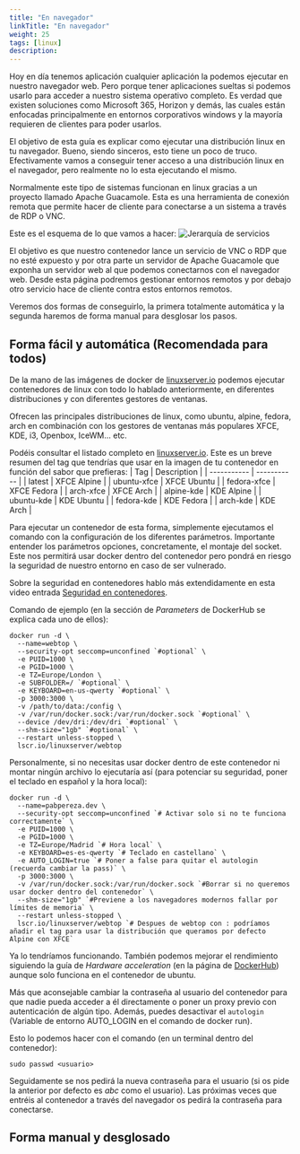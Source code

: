 ```yaml
---
title: "En navegador"
linkTitle: "En navegador"
weight: 25
tags: [linux]
description:  
---
```


Hoy en día tenemos aplicación cualquier aplicación la podemos ejecutar en nuestro navegador web. Pero porque tener aplicaciones sueltas si podemos usarlo para acceder a nuestro sistema operativo completo. Es verdad que existen soluciones como Microsoft 365, Horizon y demás, las cuales están enfocadas principalmente en entornos corporativos windows y la mayoría requieren de clientes para poder usarlos.

El objetivo de esta guía es explicar como ejecutar una distribución linux en tu navegador. Bueno, siendo sinceros, esto tiene un poco de truco. Efectivamente vamos a conseguir tener acceso a una distribución linux en el navegador, pero realmente no lo esta ejecutando el mismo.

Normalmente este tipo de sistemas funcionan en linux gracias a un proyecto llamado Apache Guacamole. Esta es una herramienta de conexión remota que permite hacer de cliente para conectarse a un sistema a través de RDP o VNC.

Este es el esquema de lo que vamos a hacer:
![Jerarquía de servicios](/docs/linux/en_navegador.drawio.svg)

El objetivo es que nuestro contenedor lance un servicio de VNC o RDP que no esté expuesto y por otra parte un servidor de Apache Guacamole que exponha un servidor web al que podemos conectarnos con el navegador web. Desde esta página podremos gestionar entornos remotos y por debajo otro servicio hace de cliente contra estos entornos remotos.

Veremos dos formas de conseguirlo, la primera totalmente automática y la segunda haremos de forma manual para desglosar los pasos.

## Forma fácil y automática (Recomendada para todos)
De la mano de las imágenes de docker de [linuxserver.io](https://linuxserver.io) podemos ejecutar contenedores de linux con todo lo hablado anteriormente, en diferentes distribuciones y con diferentes gestores de ventanas.

Ofrecen las principales distribuciones de linux, como ubuntu, alpine, fedora, arch en combinación con los gestores de ventanas más populares XFCE, KDE, i3, Openbox, IceWM... etc.

Podéis consultar el listado completo en [linuxserver.io](https://hub.docker.com/r/linuxserver/webtop/). Este es un breve resumen del tag que tendrías que usar en la imagen de tu contenedor en función del sabor que prefieras:
| Tag         | Description |
| ----------- | ----------- |
| latest      | XFCE Alpine |
| ubuntu-xfce | XFCE Ubuntu |
| fedora-xfce | XFCE Fedora |
| arch-xfce   | XFCE Arch   |
| alpine-kde  | KDE Alpine  |
| ubuntu-kde  | KDE Ubuntu  |
| fedora-kde  | KDE Fedora  |
| arch-kde    | KDE Arch    |

Para ejecutar un contenedor de esta forma, simplemente ejecutamos el comando con la configuración de los diferentes parámetros. Importante entender los parámetros opciones, concretamente, el montaje del socket. Este nos permitirá usar docker dentro del contenedor pero pondrá en riesgo la seguridad de nuestro entorno en caso de ser vulnerado.

Sobre la seguridad en contenedores hablo más extendidamente en esta video entrada [Seguridad en contenedores](/docs/pentesting/privilegios/contenedores.md).

Comando de ejemplo (en la sección de *Parameters* de DockerHub se explica cada uno de ellos):
``` shell
docker run -d \
  --name=webtop \
  --security-opt seccomp=unconfined `#optional` \
  -e PUID=1000 \
  -e PGID=1000 \
  -e TZ=Europe/London \
  -e SUBFOLDER=/ `#optional` \
  -e KEYBOARD=en-us-qwerty `#optional` \
  -p 3000:3000 \
  -v /path/to/data:/config \
  -v /var/run/docker.sock:/var/run/docker.sock `#optional` \
  --device /dev/dri:/dev/dri `#optional` \
  --shm-size="1gb" `#optional` \
  --restart unless-stopped \
  lscr.io/linuxserver/webtop
```

Personalmente, si no necesitas usar docker dentro de este contenedor ni montar ningún archivo lo ejecutaría así (para potenciar su seguridad, poner el teclado en español y la hora local):
``` shell
docker run -d \
  --name=pabpereza.dev \
  --security-opt seccomp=unconfined `# Activar solo si no te funciona correctamente` \
  -e PUID=1000 \
  -e PGID=1000 \
  -e TZ=Europe/Madrid `# Hora local` \
  -e KEYBOARD=es-es-qwerty `# Teclado en castellano` \
  -e AUTO_LOGIN=true `# Poner a false para quitar el autologin (recuerda cambiar la pass)` \
  -p 3000:3000 \
  -v /var/run/docker.sock:/var/run/docker.sock `#Borrar si no queremos usar docker dentro del contenedor` \
  --shm-size="1gb" `#Previene a los navegadores modernos fallar por límites de memoria` \
  --restart unless-stopped \
  lscr.io/linuxserver/webtop `# Despues de webtop con : podríamos añadir el tag para usar la distribución que queramos por defecto Alpine con XFCE`
```

Ya lo tendríamos funcionando. También podemos mejorar el rendimiento siguiendo la guía de *Hardware acceleration* (en la página de [DockerHub](https://hub.docker.com/r/linuxserver/webtop/)) aunque solo funciona en el contenedor de ubuntu.

Más que aconsejable cambiar la contraseña al usuario del contenedor para que nadie pueda acceder a él directamente o poner un proxy previo con autenticación de algún tipo. Además, puedes desactivar el `autologin` (Variable de entorno AUTO_LOGIN en el comando de docker run).

Esto lo podemos hacer con el comando (en un terminal dentro del contenedor):
``` shell
sudo passwd <usuario>
```
Seguidamente se nos pedirá la nueva contraseña para el usuario (si os pide la anterior por defecto es *abc* como el usuario). Las próximas veces que entréis al contenedor a través del navegador os pedirá la contraseña para conectarse. 

## Forma manual y desglosado 
